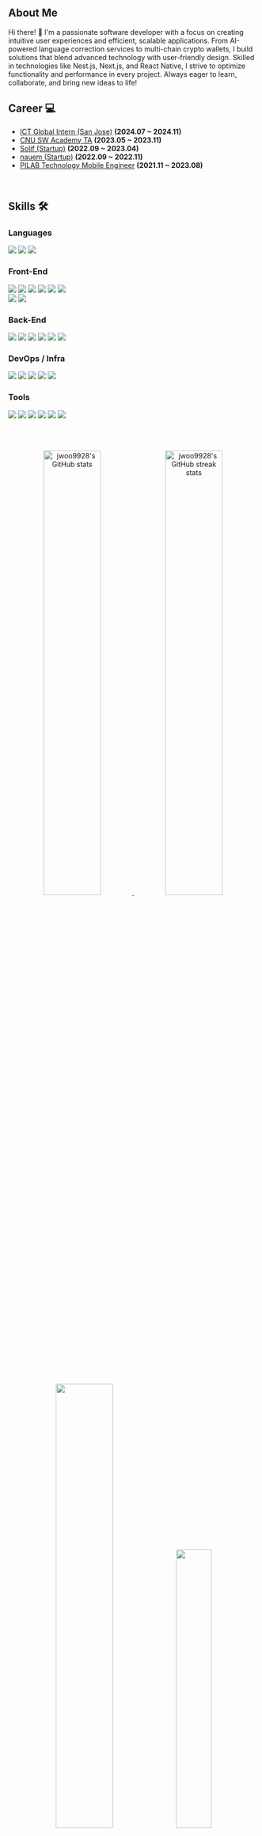 <!--<h1 align=center>jwoo9928's Github 👋 </h1>

<h2 align=center> status!! 🌱 </h2>
</br>

<img src="https://github-readme-stats.vercel.app/api/top-langs/?username=jwoo9928&layout=compact&theme=calm" /></br>** -->
## About Me
Hi there! 👋
I'm a passionate software developer with a focus on creating intuitive user experiences and efficient, scalable applications. From AI-powered language correction services to multi-chain crypto wallets, I build solutions that blend advanced technology with user-friendly design. Skilled in technologies like Nest.js, Next.js, and React Native, I strive to optimize functionality and performance in every project. Always eager to learn, collaborate, and bring new ideas to life!
<br/>

## Career 💻
- [ICT Global Intern (San Jose)](https://www.ictintern.or.kr/homepage/system/systemViewG.do) **(2024.07 ~ 2024.11)**
- [CNU SW Academy TA](https://bit.ly/cnu-sw-academy) **(2023.05 ~ 2023.11)**
- [Solif (Startup)](https://www.solif.co/) **(2022.09 ~ 2023.04)**
- [nauem (Startup)](https://guristartup.or.kr/bbs/content.php?co_id=companyList/) **(2022.09 ~ 2022.11)**
- [PILAB Technology Mobile Engineer](https://pilab.co/) **(2021.11 ~ 2023.08)**
<br/>

## Skills 🛠
 ### Languages

<img src="https://img.shields.io/badge/JavaScript-F7DF1E?style=flat-square&logo=JavaScript&logoColor=black"/> <img src="https://img.shields.io/badge/TypeScript-3178C6?style=flat-square&logo=TypeScript&logoColor=white"/> <img src="https://img.shields.io/badge/Python-3776AB?style=flat-square&logo=Python&logoColor=white"/>

### Front-End
<img src="https://img.shields.io/badge/React Native-61DAFB?style=flat-square&logo=React&logoColor=white"/> <img src="https://img.shields.io/badge/React-61DAFB?style=flat-square&logo=React&logoColor=white"/> <img src="https://img.shields.io/badge/Webpack-8DD6F9?style=flat-square&logo=Webpack&logoColor=white"/> <img src="https://img.shields.io/badge/Recoil-000000?style=flat-square&logo=React&logoColor=white"/> <img src="https://img.shields.io/badge/Styled Components-DB7093?style=flat-square&logo=styled-components&logoColor=white"/> <img src="https://img.shields.io/badge/next.js-000000?style=flat-square&logo=next.js&logoColor=white"/><br>
<img src="https://img.shields.io/badge/HTML5-E34F26?style=flat-square&logo=HTML5&logoColor=white"/> <img src="https://img.shields.io/badge/CSS3-1572B6?style=flat-square&logo=CSS3&logoColor=white"/> 

### Back-End

<img src="https://img.shields.io/badge/Node.js-339933?style=flat-square&logo=Node.js&logoColor=white"/> <img src="https://img.shields.io/badge/Express-000000?style=flat-square&logo=Express&logoColor=white"/> <img src="https://img.shields.io/badge/NestJS-E0234E?style=flat-square&logo=NestJS&logoColor=white"/> <img src="https://img.shields.io/badge/MySQL-4479A1?style=flat-square&logo=MySQL&logoColor=white"/> <img src="https://img.shields.io/badge/MongoDB-47A248?style=flat-square&logo=MongoDB&logoColor=white"/> <img src="https://img.shields.io/badge/FastAPI-009688?style=flat-square&logo=FastAPI&logoColor=white"/>

### DevOps / Infra

<img src="https://img.shields.io/badge/Amazon AWS-232F3E?style=flat-square&logo=AmazonAWS&logoColor=white"/> <img src="https://img.shields.io/badge/Docker-2496ED?style=flat-square&logo=Docker&logoColor=white"/> <img src="https://img.shields.io/badge/Nginx-009639?style=flat-square&logo=Nginx&logoColor=white"/> <img src="https://img.shields.io/badge/GitHub Actions-2088FF?style=flat-square&logo=GitHubActions&logoColor=white"/> <img src="https://img.shields.io/badge/Firebase-FFCA28?style=flat-square&logo=Firebase&logoColor=white"/>

### Tools

<img src="https://img.shields.io/badge/Git-F05032?style=flat-square&logo=Git&logoColor=white"/> <img src="https://img.shields.io/badge/Github-181717?style=flat-square&logo=Github&logoColor=white"/> <img src="https://img.shields.io/badge/Slack-4A154B?style=flat-square&logo=Slack&logoColor=white"/> <img src="https://img.shields.io/badge/Notion-000000?style=flat-square&logo=Notion&logoColor=white"/> <img src="https://img.shields.io/badge/Figma-F24E1E?style=flat-square&logo=Figma&logoColor=white"/> <img src="https://img.shields.io/badge/Jira-0052CC?style=flat-square&logo=JiraSoftware&logoColor=white"/>


<!-- <br/> [![trophy](https://github-profile-trophy.vercel.app/?username=jwoo9928)](https://github.com/ryo-ma/github-profile-trophy) -->
<br/><br/>

<p align="center">

<!-- GitHub Stats -->
<a href="https://github.com/jwoo9928?tab=repositories">
    <img src="https://github-readme-stats.vercel.app/api?username=jwoo9928&theme=gotham&show_icons=true&count_private=true&hide_border=true" width="48%" alt="jwoo9928's GitHub stats"/>
</a>

<!-- GitHub Streak Stats -->
<a href="https://github.com/jwoo9928?tab=stars">
    <img src="https://github-readme-streak-stats.herokuapp.com?user=jwoo9928&theme=gotham&hide_border=true&date_format=M%20j%5B%2C%20Y%5D" width="48%" alt="jwoo9928's GitHub streak stats"/>
</a>

</p>

<!-- Profile Activity Graph
 <p align="center">
    <a href="https://wakatime.com/@jwoo9928">
        <img src="https://github-readme-activity-graph.vercel.app/graph?username=jwoo9928&theme=react-dark&hide_border=true&area=true&custom_title=Total%20Contribution%20Graph%20for%20jwoo9928" width="95%" alt="jwoo9928's activity graph"/>
    </a>
</p> -->
<p align="center">
<img src="https://github-readme-stats.vercel.app/api/top-langs/?username=jwoo9928&layout=compact&theme=blue-green&hide_border=true&area=true" width="48%" />
<a href="https://github.com/PrinceGoblinTech?tab=achievements"><img src="https://github-profile-trophy.vercel.app/?username=jwoo9928&theme=onestar&no-frame=true&column=3&row=2"  width="38%" /></a>
</p>

